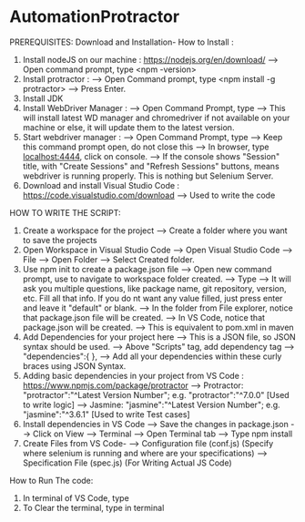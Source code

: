 # AutomationProtractor


PREREQUISITES: Download and Installation-
How to Install :
1. Install nodeJS on our machine : https://nodejs.org/en/download/
  --> Open command prompt, type <npm -version>
2. Install protractor : 
  --> Open Command prompt, type <npm install -g protractor>
  --> Press Enter.
3. Install JDK
4. Install WebDriver Manager :
  --> Open Command Prompt, type <webdriver-manager update>
  --> This will install latest WD manager and chromedriver if not available on your machine or else, it will update them to the latest version.
5. Start webdriver manager :
  --> Open Command Prompt, type <webdriver-manager start>
  --> Keep this command prompt open, do not close this
  --> In browser, type <localhost:4444>, click on console.
  --> If the console shows "Session" title, with "Create Sessions" and "Refresh Sessions" buttons, means webdriver is running properly. This is nothing but Selenium Server.
6. Download and install Visual Studio Code : https://code.visualstudio.com/download
  --> Used to write the code
  
  
HOW TO WRITE THE SCRIPT:
1. Create a workspace for the project
  --> Create a folder where you want to save the projects
2. Open Workspace in Visual Studio Code
  --> Open Visual Studio Code --> File --> Open Folder
  --> Select Created folder.
3. Use npm init to create a package.json file
  --> Open new command prompt, use <cd> to navigate to workspace folder created.
  --> Type <npm init>
  --> It will ask you multiple questions, like package name, git repository, version, etc. Fill all that info. If you do nt want any value filled, just press enter and leave it "default" or blank.
  --> In the folder from File explorer, notice that package.json file will be created.
  --> In VS Code, notice that package.json will be created.
  --> This is equivalent to pom.xml in maven
4. Add Dependencies for your project here
  --> This is a JSON file, so JSON syntax should be used.
  --> Above "Scripts" tag, add dependency tag
  --> "dependencies":{      },
  --> Add all your dependencies within these curly braces using JSON Syntax.
5. Adding basic dependencies in your project from VS Code : https://www.npmjs.com/package/protractor
  --> Protractor: "protractor":"^Latest Version Number"; e.g. "protractor":"^7.0.0" [Used to write logic]
  --> Jasmine: "jasmine":"^Latest Version Number"; e.g. "jasmine":"^3.6.1" [Used to write Test cases]
6. Install dependencies in VS Code
  --> Save the changes in package.json
  --> Click on View --> Terminal
  --> Open Terminal tab
  --> Type npm install
7. Create Files from VS Code-
  --> Configuration file (conf.js) (Specify where selenium is running and where are your specifications)
  --> Specification File (spec.js) (For Writing Actual JS Code)
  
  
How to Run The code:
1. In terminal of VS Code, type <protractor conf.js>
2. To Clear the terminal, type <clear> in terminal
